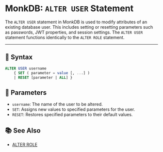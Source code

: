 # MonkDB: `ALTER USER` Statement

The `ALTER USER` statement in MonkDB is used to modify attributes of an existing database user. This includes setting or resetting parameters such as passwords, JWT properties, and session settings. The `ALTER USER` statement functions identically to the `ALTER ROLE` statement.

---

## 🧠 Syntax

```sql
ALTER USER username
    { SET ( parameter = value [, ...] )
    | RESET [parameter | ALL] }
```

## 🚀 Parameters

- `username`: The name of the user to be altered.​
- `SET`: Assigns new values to specified parameters for the user.​
- `RESET`: Restores specified parameters to their default values.

## 📚 See Also

- [ALTER ROLE](./15_ALTER_ROLE.md)
